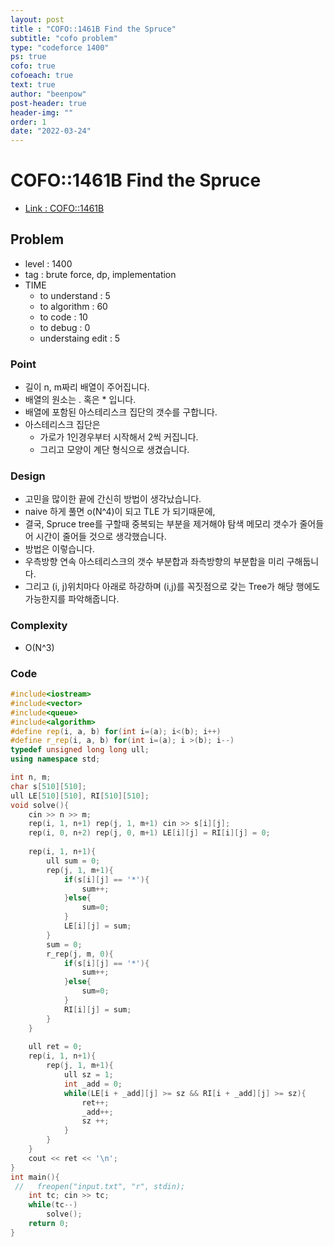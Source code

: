 ```yaml
---
layout: post
title : "COFO::1461B Find the Spruce"
subtitle: "cofo problem"
type: "codeforce 1400"
ps: true
cofo: true
cofoeach: true
text: true
author: "beenpow"
post-header: true
header-img: ""
order: 1
date: "2022-03-24"
---
```

# COFO::1461B Find the Spruce
- [Link : COFO::1461B](https://codeforces.com/problemset/problem/1461/B)


## Problem 

- level : 1400
- tag : brute force, dp, implementation
- TIME
  - to understand    : 5
  - to algorithm     : 60
  - to code          : 10
  - to debug         : 0
  - understaing edit : 5

### Point
- 길이 n, m짜리 배열이 주어집니다.
- 배열의 원소는 . 혹은 * 입니다.
- 배열에 포함된 아스테리스크 집단의 갯수를 구합니다.
- 아스테리스크 집단은
  - 가로가 1인경우부터 시작해서 2씩 커집니다.
  - 그리고 모양이 계단 형식으로 생겼습니다.

### Design
- 고민을 많이한 끝에 간신히 방법이 생각났습니다.
- naive 하게 풀면 o(N^4)이 되고 TLE 가 되기때문에,
- 결국, Spruce tree를 구할때 중복되는 부분을 제거해야 탐색 메모리 갯수가 줄어들어 시간이 줄어들 것으로 생각했습니다.
- 방법은 이렇습니다.
- 우측방향 연속 아스테리스크의 갯수 부분합과 좌측방향의 부분합을 미리 구해둡니다.
- 그리고 (i, j)위치마다 아래로 하강하며 (i,j)를 꼭짓점으로 갖는 Tree가 해당 행에도 가능한지를 파악해줍니다.

### Complexity
- O(N^3)

### Code

```cpp
#include<iostream>
#include<vector>
#include<queue>
#include<algorithm>
#define rep(i, a, b) for(int i=(a); i<(b); i++)
#define r_rep(i, a, b) for(int i=(a); i >(b); i--)
typedef unsigned long long ull;
using namespace std;

int n, m;
char s[510][510];
ull LE[510][510], RI[510][510];
void solve(){
    cin >> n >> m;
    rep(i, 1, n+1) rep(j, 1, m+1) cin >> s[i][j];
    rep(i, 0, n+2) rep(j, 0, m+1) LE[i][j] = RI[i][j] = 0;
    
    rep(i, 1, n+1){
        ull sum = 0;
        rep(j, 1, m+1){
            if(s[i][j] == '*'){
                sum++;
            }else{
                sum=0;
            }
            LE[i][j] = sum;
        }
        sum = 0;
        r_rep(j, m, 0){
            if(s[i][j] == '*'){
                sum++;
            }else{
                sum=0;
            }
            RI[i][j] = sum;
        }
    }
    
    ull ret = 0;
    rep(i, 1, n+1){
        rep(j, 1, m+1){
            ull sz = 1;
            int _add = 0;
            while(LE[i + _add][j] >= sz && RI[i + _add][j] >= sz){
                ret++;
                _add++;
                sz ++;
            }
        }
    }
    cout << ret << '\n';
}
int main(){
 //   freopen("input.txt", "r", stdin);
    int tc; cin >> tc;
    while(tc--)
        solve();
    return 0;
}

```
